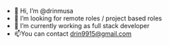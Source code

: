 - 👋 Hi, I’m @drinmusa
- 👀 I’m looking for remote roles / project based roles
- 🌱 I’m currently working as full stack developer
- 📫You can contact drin9915@gmail.com
